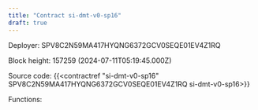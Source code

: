 ```yaml
---
title: "Contract si-dmt-v0-sp16"
draft: true
---
```

Deployer: SPV8C2N59MA417HYQNG6372GCV0SEQE01EV4Z1RQ


 



Block height: 157259 (2024-07-11T05:19:45.000Z)

Source code: {{<contractref "si-dmt-v0-sp16" SPV8C2N59MA417HYQNG6372GCV0SEQE01EV4Z1RQ si-dmt-v0-sp16>}}

Functions:


